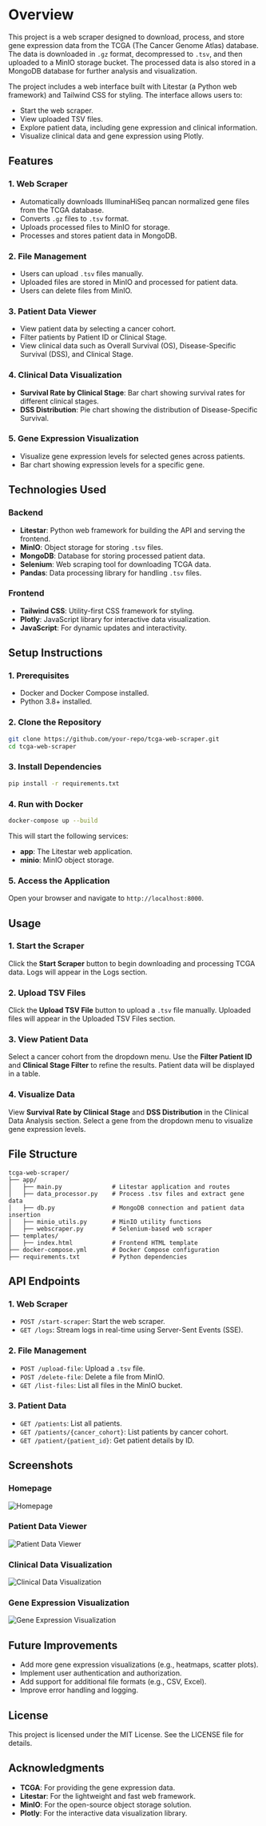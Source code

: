 # Overview
This project is a web scraper designed to download, process, and store gene expression data from the TCGA (The Cancer Genome Atlas) database. The data is downloaded in `.gz` format, decompressed to `.tsv`, and then uploaded to a MinIO storage bucket. The processed data is also stored in a MongoDB database for further analysis and visualization.

The project includes a web interface built with Litestar (a Python web framework) and Tailwind CSS for styling. The interface allows users to:
- Start the web scraper.
- View uploaded TSV files.
- Explore patient data, including gene expression and clinical information.
- Visualize clinical data and gene expression using Plotly.

## Features
### 1. Web Scraper
- Automatically downloads IlluminaHiSeq pancan normalized gene files from the TCGA database.
- Converts `.gz` files to `.tsv` format.
- Uploads processed files to MinIO for storage.
- Processes and stores patient data in MongoDB.

### 2. File Management
- Users can upload `.tsv` files manually.
- Uploaded files are stored in MinIO and processed for patient data.
- Users can delete files from MinIO.

### 3. Patient Data Viewer
- View patient data by selecting a cancer cohort.
- Filter patients by Patient ID or Clinical Stage.
- View clinical data such as Overall Survival (OS), Disease-Specific Survival (DSS), and Clinical Stage.

### 4. Clinical Data Visualization
- **Survival Rate by Clinical Stage**: Bar chart showing survival rates for different clinical stages.
- **DSS Distribution**: Pie chart showing the distribution of Disease-Specific Survival.

### 5. Gene Expression Visualization
- Visualize gene expression levels for selected genes across patients.
- Bar chart showing expression levels for a specific gene.

## Technologies Used
### Backend
- **Litestar**: Python web framework for building the API and serving the frontend.
- **MinIO**: Object storage for storing `.tsv` files.
- **MongoDB**: Database for storing processed patient data.
- **Selenium**: Web scraping tool for downloading TCGA data.
- **Pandas**: Data processing library for handling `.tsv` files.

### Frontend
- **Tailwind CSS**: Utility-first CSS framework for styling.
- **Plotly**: JavaScript library for interactive data visualization.
- **JavaScript**: For dynamic updates and interactivity.

## Setup Instructions
### 1. Prerequisites
- Docker and Docker Compose installed.
- Python 3.8+ installed.

### 2. Clone the Repository
```bash
git clone https://github.com/your-repo/tcga-web-scraper.git
cd tcga-web-scraper
```

### 3. Install Dependencies
```bash
pip install -r requirements.txt
```

### 4. Run with Docker
```bash
docker-compose up --build
```
This will start the following services:
- **app**: The Litestar web application.
- **minio**: MinIO object storage.

### 5. Access the Application
Open your browser and navigate to `http://localhost:8000`.

## Usage
### 1. Start the Scraper
Click the **Start Scraper** button to begin downloading and processing TCGA data. Logs will appear in the Logs section.

### 2. Upload TSV Files
Click the **Upload TSV File** button to upload a `.tsv` file manually. Uploaded files will appear in the Uploaded TSV Files section.

### 3. View Patient Data
Select a cancer cohort from the dropdown menu. Use the **Filter Patient ID** and **Clinical Stage Filter** to refine the results. Patient data will be displayed in a table.

### 4. Visualize Data
View **Survival Rate by Clinical Stage** and **DSS Distribution** in the Clinical Data Analysis section. Select a gene from the dropdown menu to visualize gene expression levels.

## File Structure
```plaintext
tcga-web-scraper/
├── app/
│   ├── main.py              # Litestar application and routes
│   ├── data_processor.py    # Process .tsv files and extract gene data
│   ├── db.py                # MongoDB connection and patient data insertion
│   ├── minio_utils.py       # MinIO utility functions
│   ├── webscraper.py        # Selenium-based web scraper
├── templates/
│   ├── index.html           # Frontend HTML template
├── docker-compose.yml       # Docker Compose configuration
├── requirements.txt         # Python dependencies
```

## API Endpoints
### 1. Web Scraper
- `POST /start-scraper`: Start the web scraper.
- `GET /logs`: Stream logs in real-time using Server-Sent Events (SSE).

### 2. File Management
- `POST /upload-file`: Upload a `.tsv` file.
- `POST /delete-file`: Delete a file from MinIO.
- `GET /list-files`: List all files in the MinIO bucket.

### 3. Patient Data
- `GET /patients`: List all patients.
- `GET /patients/{cancer_cohort}`: List patients by cancer cohort.
- `GET /patient/{patient_id}`: Get patient details by ID.

## Screenshots
### Homepage
![Homepage](path/to/homepage.png)

### Patient Data Viewer
![Patient Data Viewer](path/to/patient_data_viewer.png)

### Clinical Data Visualization
![Clinical Data Visualization](path/to/clinical_data_visualization.png)

### Gene Expression Visualization
![Gene Expression Visualization](path/to/gene_expression_visualization.png)

## Future Improvements
- Add more gene expression visualizations (e.g., heatmaps, scatter plots).
- Implement user authentication and authorization.
- Add support for additional file formats (e.g., CSV, Excel).
- Improve error handling and logging.

## License
This project is licensed under the MIT License. See the LICENSE file for details.

## Acknowledgments
- **TCGA**: For providing the gene expression data.
- **Litestar**: For the lightweight and fast web framework.
- **MinIO**: For the open-source object storage solution.
- **Plotly**: For the interactive data visualization library.
